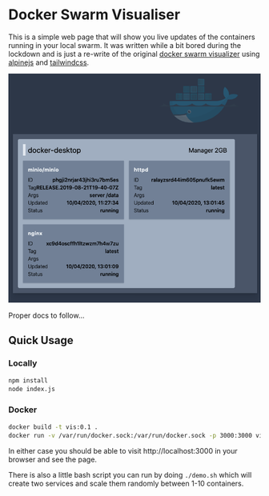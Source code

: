 # Docker Swarm Visualiser

This is a simple web page that will show you live updates of the containers running in your local swarm.  It was written while a bit bored during the lockdown and is just a re-write of the original
[docker swarm visualizer](https://github.com/dockersamples/docker-swarm-visualizer) using [alpinejs](https://github.com/alpinejs/alpine) and [tailwindcss](https://tailwindcss.com/).

![screenshot](screenshot.png)

Proper docs to follow...

## Quick Usage

### Locally

```bash
npm install
node index.js
```

### Docker
```bash
docker build -t vis:0.1 .
docker run -v /var/run/docker.sock:/var/run/docker.sock -p 3000:3000 vis:0.1
```

In either case you should be able to visit http://localhost:3000 in your browser and see the page.

There is also a little bash script you can run by doing `./demo.sh` which will create two services
and scale them randomly between 1-10 containers.

